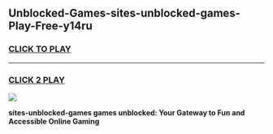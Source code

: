 
## Unblocked-Games-sites-unblocked-games-Play-Free-y14ru
<h3>
<a href="https://premium76.site?title=sites-unblocked-games&ref=18A">CLICK TO PLAY</a></h3>
<hr>

<h3>
<a href="https://premium76.site?title=sites-unblocked-games&ref=18A">CLICK 2 PLAY</a>
  
</h3>

<a href="https://premium76.site?title=sites-unblocked-games&ref=18A"><img src="https://clearcache.store/games.png"></a>


**sites-unblocked-games games unblocked: Your Gateway to Fun and Accessible Online Gaming**
